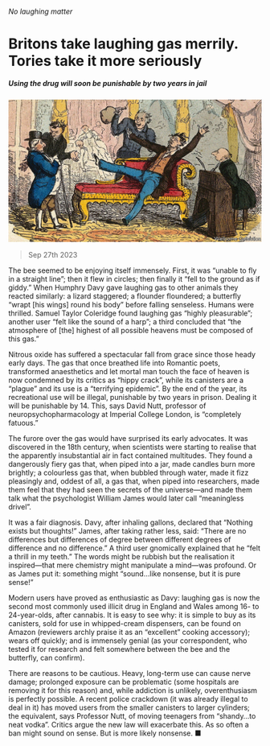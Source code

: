 ###### No laughing matter

# Britons take laughing gas merrily. Tories take it more seriously 

##### Using the drug will soon be punishable by two years in jail 

![image](images/20230930_BRP502.jpg) 

> Sep 27th 2023 

The bee seemed to be enjoying itself immensely. First, it was “unable to fly in a straight line”; then it flew in circles; then finally it “fell to the ground as if giddy.” When Humphry Davy gave laughing gas to other animals they reacted similarly: a lizard staggered; a flounder floundered; a butterfly “wrapt [his wings] round his body” before falling senseless. Humans were thrilled. Samuel Taylor Coleridge found laughing gas “highly pleasurable”; another user “felt like the sound of a harp”; a third concluded that “the atmosphere of [the] highest of all possible heavens must be composed of this gas.” 

Nitrous oxide has suffered a spectacular fall from grace since those heady early days. The gas that once breathed life into Romantic poets, transformed anaesthetics and let mortal man touch the face of heaven is now condemned by its critics as “hippy crack”, while its canisters are a “plague” and its use is a “terrifying epidemic”. By the end of the year, its recreational use will be illegal, punishable by two years in prison. Dealing it will be punishable by 14. This, says David Nutt, professor of neuropsychopharmacology at Imperial College London, is “completely fatuous.” 

The furore over the gas would have surprised its early advocates. It was discovered in the 18th century, when scientists were starting to realise that the apparently insubstantial air in fact contained multitudes. They found a dangerously fiery gas that, when piped into a jar, made candles burn more brightly; a colourless gas that, when bubbled through water, made it fizz pleasingly and, oddest of all, a gas that, when piped into researchers, made them feel that they had seen the secrets of the universe—and made them talk what the psychologist William James would later call “meaningless drivel”. 

It was a fair diagnosis. Davy, after inhaling gallons, declared that “Nothing exists but thoughts!” James, after taking rather less, said: “There are no differences but differences of degree between different degrees of difference and no difference.” A third user gnomically explained that he “felt a thrill in my teeth.” The words might be rubbish but the realisation it inspired—that mere chemistry might manipulate a mind—was profound. Or as James put it: something might “sound…like nonsense, but it is pure sense!” 

Modern users have proved as enthusiastic as Davy: laughing gas is now the second most commonly used illicit drug in England and Wales among 16- to 24-year-olds, after cannabis. It is easy to see why: it is simple to buy as its canisters, sold for use in whipped-cream dispensers, can be found on Amazon (reviewers archly praise it as an “excellent” cooking accessory); wears off quickly; and is immensely genial (as your correspondent, who tested it for research and felt somewhere between the bee and the butterfly, can confirm). 

There are reasons to be cautious. Heavy, long-term use can cause nerve damage; prolonged exposure can be problematic (some hospitals are removing it for this reason) and, while addiction is unlikely, overenthusiasm is perfectly possible. A recent police crackdown (it was already illegal to deal in it) has moved users from the smaller canisters to larger cylinders; the equivalent, says Professor Nutt, of moving teenagers from “shandy…to neat vodka”. Critics argue the new law will exacerbate this. As so often a ban might sound on sense. But is more likely nonsense. ■


